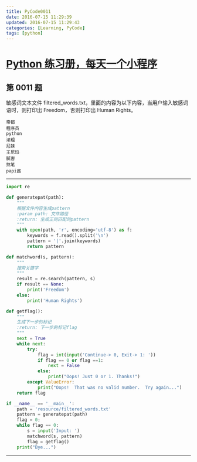 ```yaml
---
title: PyCode0011
date: 2016-07-15 11:29:39
updated: 2016-07-15 11:29:43
categories: [Learning, PyCode]
tags: [python]
---
```


# [Python 练习册，每天一个小程序](https://github.com/Yixiaohan/show-me-the-code)

## 第 0011 题

敏感词文本文件 filtered_words.txt，里面的内容为以下内容，当用户输入敏感词语时，则打印出 Freedom，否则打印出 Human Rights。

<!-- more -->

    帝都
    程序员
    python
    滚粗
    尼妹
    王尼玛
    腻害
    煞笔
    papi酱

------------

```python
import re

def generatepat(path):
    """
    根据文件内容生成pattern
    :param path: 文件路径
    :return: 生成正则匹配的pattern
    """
    with open(path, 'r', encoding='utf-8') as f:
        keywords = f.read().split('\n')
        pattern = '|'.join(keywords)
        return pattern

def matchword(s, pattern):
    """
    搜索关键字
    """
    result = re.search(pattern, s)
    if result == None:
        print('Freedom')
    else:
        print('Human Rights')

def getflag():
    """
    生成下一步的标记
    :return: 下一步的标记flag
    """
    next = True
    while next:
        try:
            flag = int(input('Continue-> 0, Exit-> 1: '))
            if flag == 0 or flag ==1:
                next = False
            else:
                print("Oops! Just 0 or 1. Thanks!")
        except ValueError:
            print("Oops!  That was no valid number.  Try again...")
    return flag

if __name__ == '__main__':
    path = 'resource/filtered_words.txt'
    pattern = generatepat(path)
    flag = 0;
    while flag == 0:
        s = input('Input: ')
        matchword(s, pattern)
        flag = getflag()
    print("Bye...")
```

------------